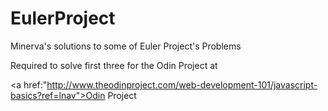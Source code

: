 EulerProject
============

Minerva's solutions to some of Euler Project's Problems

Required to solve first three for the Odin Project at <p><a href:"http://www.theodinproject.com/web-development-101/javascript-basics?ref=lnav">Odin Project </p>
